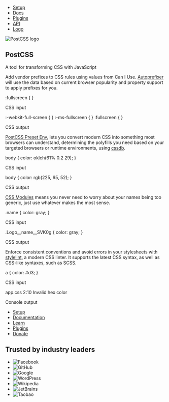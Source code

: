 - [Setup](https://github.com/postcss/postcss#usage)
- [Docs](https://postcss.org/docs/)
- [Plugins](https://postcss.org/docs/postcss-plugins)
- [API](https://postcss.org/api/)
- [Logo](https://github.com/postcss/brand)

![PostCSS logo](https://postcss.org/assets/postcss-CsElRNOW.svg)

## PostCSS

A tool for transforming CSS with JavaScript

Add vendor prefixes to CSS rules using values from Can I Use.
[Autoprefixer](https://github.com/postcss/autoprefixer) will use the data based
on current browser popularity and property support to apply prefixes for you.

:fullscreen { }

CSS input

:-webkit-full-screen { } :-ms-fullscreen { } :fullscreen { }

CSS output

[PostCSS Preset Env](https://preset-env.cssdb.org/), lets you convert modern CSS
into something most browsers can understand, determining the polyfills you need
based on your targeted browsers or runtime environments, using
[cssdb](https://cssdb.org/).

body { color: oklch(61% 0.2 29); }

CSS input

body { color: rgb(225, 65, 52); }

CSS output

[CSS Modules](https://github.com/css-modules/css-modules) means you never need
to worry about your names being too generic, just use whatever makes the most
sense.

.name { color: gray; }

CSS input

.Logo\_\_name\_\_SVK0g { color: gray; }

CSS output

Enforce consistent conventions and avoid errors in your stylesheets with
[stylelint](https://stylelint.io/), a modern CSS linter. It supports the latest
CSS syntax, as well as CSS-like syntaxes, such as SCSS.

a { color: #d3; }

CSS input

app.css 2:10 Invalid hex color

Console output

- [Setup](https://github.com/postcss/postcss#usage)
- [Documentation](https://postcss.org/docs/)
- [Learn](https://github.com/postcss/postcss#articles)
- [Plugins](https://postcss.org/docs/postcss-plugins)
- [Donate](https://opencollective.com/postcss/)

## Trusted by industry leaders

- ![Facebook](https://postcss.org/assets/facebook-K-cNuQBS.svg)
- ![GitHub](https://postcss.org/assets/github-2Dp5HpE7.svg)
- ![Google](https://postcss.org/assets/google-AcfcgM23.svg)
- ![WordPress](https://postcss.org/assets/wordpress-vvrhDZG0.svg)
- ![Wikipedia](https://postcss.org/assets/wikipedia-Ci2oqMXd.svg)
- ![JetBrains](https://postcss.org/assets/jetbrains-CZbR3dQs.svg)
- ![Taobao](https://postcss.org/assets/taobao-C_zl4NI4.svg)
